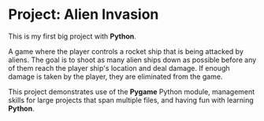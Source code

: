 # Project: Alien Invasion

This is my first big project with **Python**.

A game where the player controls a rocket ship that is being attacked by aliens. The goal is
to shoot as many alien ships down as possible before any of them reach the player ship's
location and deal damage. If enough damage is taken by the player, they are eliminated
from the game.

This project demonstrates use of the **Pygame** Python module, management skills for large
projects that span multiple files, and having fun with learning **Python**.
